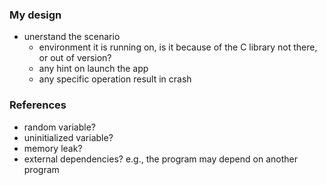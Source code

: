 

### My design
- unerstand the scenario
  - environment it is running on, is it because of the C library not there, or out of version?
  - any hint on launch the app
  - any specific operation result in crash
  
  
### References
- random variable?
- uninitialized variable?
- memory leak?
- external dependencies? e.g., the program may depend on another program
